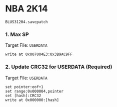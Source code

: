 # NBA 2K14 

`BLUS31204.savepatch`

### 1. Max SP

Target File: `USERDATA`

```
write at 0x007004E3:0x3B9AC9FF
```

### 2. Update CRC32 for USERDATA (Required)

Target File: `USERDATA`

```
set pointer:eof+1
set range:0x000004,pointer
set [hash]:CRC32
write at 0x000000:[hash]
```

